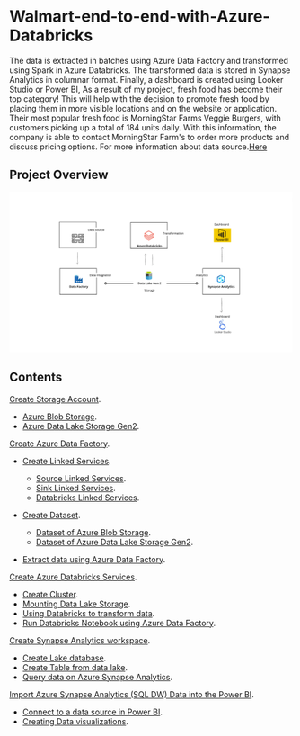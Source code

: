 # Walmart-end-to-end-with-Azure-Databricks
The data is extracted in batches using Azure Data Factory and transformed using Spark in Azure Databricks. The transformed data is stored in Synapse Analytics in columnar format. Finally, a dashboard is created using Looker Studio or Power BI, As a result of my project, fresh food has become their top category! This will help with the decision to promote fresh food by placing them in more visible locations and on the website or application. Their most popular fresh food is MorningStar Farms Veggie Burgers, with customers picking up a total of 184 units daily. With this information, the company is able to contact MorningStar Farm's to order more products and discuss pricing options. For more information about data source.[Here](https://www.kaggle.com/datasets/thedevastator/product-prices-and-sizes-from-walmart-grocery) 
## Project Overview
![0](/images/0.png)

## Contents 
[Create Storage Account](sections/01-storage-accounts.md).<br> 
- [Azure Blob Storage](sections/01-storage-accounts.md#Create-Azure-Blob-Storage).<br>
- [Azure Data Lake Storage Gen2](sections/01-storage-accounts.md#Create-Azure-Data-Lake-Storage-Gen2).<br>

[Create Azure Data Factory](sections/02-azure-data-factory.md#Create-Azure-Data-Factory).<br>
- [Create Linked Services](sections/02-azure-data-factory.md#Create-Linked-Services).<br>
  - [Source Linked Services](sections/02-azure-data-factory.md#Source-Linked-Services).<br>
  - [Sink Linked Services](sections/02-azure-data-factory.md#Sink-Linked-Services).<br>
  - [Databricks Linked Services](sections/02-azure-data-factory.md#Databricks-Linked-Services).<br> 

- [Create Dataset](sections/02-azure-data-factory.md#Create-Dataset).<br>
  - [Dataset of Azure Blob Storage](sections/02-azure-data-factory.md#Dataset-of-Azure-Blob-Storage).<br>
  - [Dataset of Azure Data Lake Storage Gen2](sections/02-azure-data-factory.md#Dataset-of-Azure-Data-Lake-Storage-Gen2).<br>
- [Extract data using Azure Data Factory](sections/02-azure-data-factory.md#Extract-data-using-Azure-Data-Factory).<br> 

[Create Azure Databricks Services](sections/03-azure-databricks.md#Create-Azure-Databricks-Services).<br>
- [Create Cluster](sections/03-azure-databricks.md#Create-Cluster).<br>
- [Mounting Data Lake Storage](sections/03-azure-databricks.md#Mounting-Data-Lake-Storage).<br>
- [Using Databricks to transform data](sections/03-azure-databricks.md#Using-Databricks-to-transform-data).<br>
- [Run Databricks Notebook using Azure Data Factory](sections/03-azure-databricks.md#Run-Databricks-Notebook-using-Azure-Data-Factory).<br> 

[Create Synapse Analytics workspace](sections/04-synapse-analytics.md#Create-Synapse-Analytics-workspace).<br>
- [Create Lake database](sections/04-synapse-analytics.md#Create-Lake-database).<br>
- [Create Table from data lake](sections/04-synapse-analytics.md#Create-Table-from-data-lake).<br>
- [Query data on Azure Synapse Analytics](sections/04-synapse-analytics.md#Query-data-on-Azure-Synapse-Analytics).<br>

[Import Azure Synapse Analytics (SQL DW) Data into the Power BI](sections/05-power-bi.md#).<br>
- [Connect to a data source in Power BI](sections/05-power-bi.md#Connect-to-a-data-source-in-Power-BI).<br>
- [Creating Data visualizations](sections/05-power-bi.md#Creating-Data-visualizations).<br>
